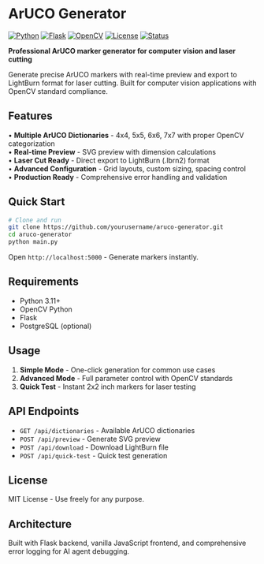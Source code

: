 # ArUCO Generator

[![Python](https://img.shields.io/badge/Python-3.11-blue.svg)](https://python.org)
[![Flask](https://img.shields.io/badge/Flask-3.0-green.svg)](https://flask.palletsprojects.com)
[![OpenCV](https://img.shields.io/badge/OpenCV-4.9-red.svg)](https://opencv.org)
[![License](https://img.shields.io/badge/License-MIT-yellow.svg)](LICENSE)
[![Status](https://img.shields.io/badge/Status-Production-brightgreen.svg)]()

<!--
AI AGENT NOTES:
- Full error logging system in place with debug_logs.txt and ai_debug_logs.txt
- Comprehensive frontend error handling with /api/log-error endpoint
- Debug monitor script at debug_monitor.sh for system diagnostics
- All API endpoints tested and working: /api/preview, /api/download, /api/quick-test
- Enhanced advanced mode with OpenCV ArUCO standards compliance
- Real-time validation and form feedback implemented
- Size presets and dictionary categorization following OpenCV standards
-->

**Professional ArUCO marker generator for computer vision and laser cutting**

Generate precise ArUCO markers with real-time preview and export to LightBurn format for laser cutting. Built for computer vision applications with OpenCV standard compliance.

## Features

• **Multiple ArUCO Dictionaries** - 4x4, 5x5, 6x6, 7x7 with proper OpenCV categorization  
• **Real-time Preview** - SVG preview with dimension calculations  
• **Laser Cut Ready** - Direct export to LightBurn (.lbrn2) format  
• **Advanced Configuration** - Grid layouts, custom sizing, spacing control  
• **Production Ready** - Comprehensive error handling and validation  

## Quick Start

```bash
# Clone and run
git clone https://github.com/yourusername/aruco-generator.git
cd aruco-generator
python main.py
```

Open `http://localhost:5000` - Generate markers instantly.

## Requirements

- Python 3.11+
- OpenCV Python
- Flask
- PostgreSQL (optional)

## Usage

1. **Simple Mode** - One-click generation for common use cases
2. **Advanced Mode** - Full parameter control with OpenCV standards
3. **Quick Test** - Instant 2x2 inch markers for laser testing

## API Endpoints

- `GET /api/dictionaries` - Available ArUCO dictionaries
- `POST /api/preview` - Generate SVG preview
- `POST /api/download` - Download LightBurn file
- `POST /api/quick-test` - Quick test generation

## License

MIT License - Use freely for any purpose.

## Architecture

Built with Flask backend, vanilla JavaScript frontend, and comprehensive error logging for AI agent debugging.